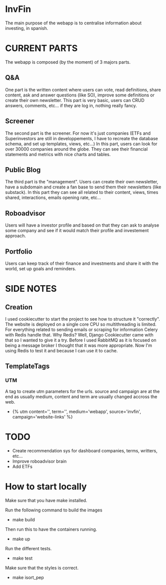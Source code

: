 # InvFin
The main purpose of the webapp is to centralise information about investing, in spanish.

# CURRENT PARTS
The webapp is composed (by the moment) of 3 majors parts.

## Q&A
One part is the written content where users can vote, read definitions, share content, ask and answer questions (like SO), improve some definitions or create their own newsletter.
This part is very basic, users can CRUD answers, comments, etc... if they are log in, nothing really fancy.

## Screener
The second part is the screener. For now it's just companies (ETFs and Superinvestors are still in developpements, I have to recreate the database schema, and set up templates, views, etc...) 
In this part, users can look for over 30000 companies around the globe. They can see their financial statements and metrics with nice charts and tables.

## Public Blog
The third part is the "management". Users can create their own newsletter, have a subdomain and create a fan base to send them their newsletters (like substack).
In this part they can see all related to their content, views, times shared, interactions, emails opening rate, etc...

## Roboadvisor
Users will have a investor profile and based on that they can ask to analyse some company and see if it would match their profile and investement approach.

## Portfolio
Users can keep track of their finance and investments and share it with the world, set up goals and reminders.


# SIDE NOTES
## Creation
I used cookiecutter to start the project to see how to structure it "correctly".
The website is deployed on a single core CPU so multithreading is limited. For everything related to sending emails or scraping for information Celery with Redis handle that. Why Redis? Well, Django Cookiecutter came with that so I wanted to give it a try. Before I used RabbitMQ as it is focused on being a message broker I thought that it was more appropriate. Now I'm using Redis to test it and because I can use it to cache.

## TemplateTags
### UTM
A tag to create utm parameters for the urls. source and campaign are at the end as usually medium, content and term are usually changed accross the web.

- {% utm content='', term='', medium='webapp', source='invfin', campaign='website-links' %}


# TODO
- Create recommendation sys for dashboard companies, terms, writters, etc...
- Improve roboadvisor brain
- Add ETFs


# How to start locally

Make sure that you have make installed.

Run the following command to build the images
- make build

Then run this to have the containers running.
- make up

Run the different tests.
- make test

Make sure that the styles is correct.
- make isort_pep